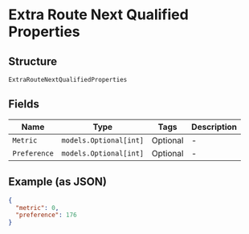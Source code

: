 
# Extra Route Next Qualified Properties

## Structure

`ExtraRouteNextQualifiedProperties`

## Fields

| Name | Type | Tags | Description |
|  --- | --- | --- | --- |
| `Metric` | `models.Optional[int]` | Optional | - |
| `Preference` | `models.Optional[int]` | Optional | - |

## Example (as JSON)

```json
{
  "metric": 0,
  "preference": 176
}
```

